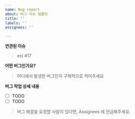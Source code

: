 ```yaml
---
name: Bug report
about: 버그 이슈 템플릿
title: ''
labels: ''
assignees: ''

---
```


**연관된 이슈**
> ex) #17

**어떤 버그인가요?**
> 어디에서 발생한 버그인지 구체적으로 적어주세요

**버그 작업 상세 내용**
- [ ] TODO
- [ ] TODO

> 버그 해결을 요청할 사람이 있다면, Assignees 에 언급해주세요.
